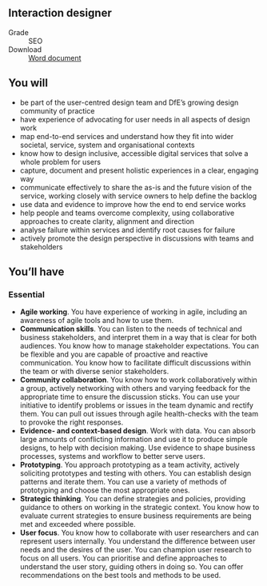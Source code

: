 ## Interaction designer

<dl class="govuk-summary-list">
  <div class="govuk-summary-list__row">
    <dt class="govuk-summary-list__key">
      Grade
    </dt>
    <dd class="govuk-summary-list__value">
      SEO
    </dd>
  </div>
   <div class="govuk-summary-list__row" data-ignore="true">
    <dt class="govuk-summary-list__key">
      Download
    </dt>
    <dd class="govuk-summary-list__value">
      <a href="word">Word document</a>
    </dd>
  </div></dl>

## You will

* be part of the user-centred design team and DfE’s growing design community of practice
* have experience of advocating for user needs in all aspects of design work
* map end-to-end services and understand how they fit into wider societal, service, system and organisational contexts
* know how to design inclusive, accessible digital services that solve a whole problem for users
* capture, document and present holistic experiences in a clear, engaging way
* communicate effectively to share the as-is and the future vision of the service, working closely with service owners to help define the backlog
* use data and evidence to improve how the end to end service works
* help people and teams overcome complexity, using collaborative approaches to create clarity, alignment and direction
* analyse failure within services and identify root causes for failure
* actively promote the design perspective in discussions with teams and stakeholders

## You’ll have

### Essential

* **Agile working**. You have experience of working in agile, including an awareness of agile tools and how to use them.
* **Communication skills**. You can listen to the needs of technical and business stakeholders, and interpret them in a way that is clear for both audiences. You know how to manage stakeholder expectations. You can be flexible and you are capable of proactive and reactive communication. You know how to facilitate difficult discussions within the team or with diverse senior stakeholders.
* **Community collaboration**. You know how to work collaboratively within a group, actively networking with others and varying feedback for the appropriate time to ensure the discussion sticks. You can use your initiative to identify problems or issues in the team dynamic and rectify them. You can pull out issues through agile health-checks with the team to provoke the right responses.
* **Evidence- and context-based design**. Work with data. You can absorb large amounts of conflicting information and use it to produce simple designs, to help with decision making. Use evidence to shape business processes, systems and workflow to better serve users.
* **Prototyping**. You approach prototyping as a team activity, actively soliciting prototypes and testing with others. You can establish design patterns and iterate them. You can use a variety of methods of prototyping and choose the most appropriate ones.
* **Strategic thinking**. You can define strategies and policies, providing guidance to others on working in the strategic context. You know how to evaluate current strategies to ensure business requirements are being met and exceeded where possible. 
* **User focus**. You know how to collaborate with user researchers and can represent users internally. You understand the difference between user needs and the desires of the user. You can champion user research to focus on all users. You can prioritise and define approaches to understand the user story, guiding others in doing so. You can offer recommendations on the best tools and methods to be used.